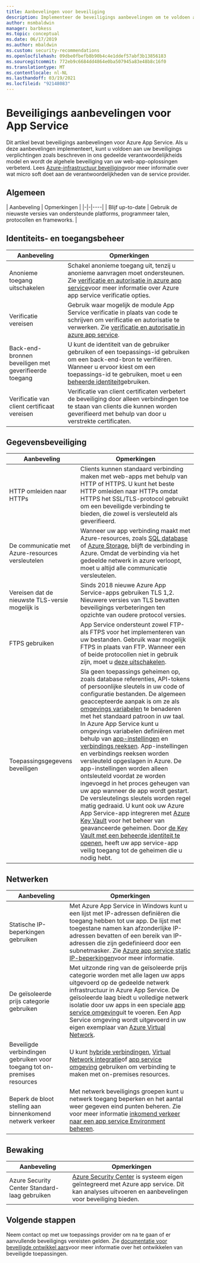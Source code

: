 ```yaml
---
title: Aanbevelingen voor beveiliging
description: Implementeer de beveiligings aanbevelingen om te voldoen aan uw beveiligings verplichtingen, zoals vermeld in ons model van de gedeelde groep. Verbeter de beveiliging van uw app.
author: msmbaldwin
manager: barbkess
ms.topic: conceptual
ms.date: 06/17/2019
ms.author: mbaldwin
ms.custom: security-recommendations
ms.openlocfilehash: 09dbe0fbefb8b90b4c4e1ddef57abf3b13856183
ms.sourcegitcommit: 772eb9c6684dd4864e0ba507945a83e48b8c16f0
ms.translationtype: MT
ms.contentlocale: nl-NL
ms.lasthandoff: 03/19/2021
ms.locfileid: "92148083"
---
```

# <a name="security-recommendations-for-app-service"></a>Beveiligings aanbevelingen voor App Service

Dit artikel bevat beveiligings aanbevelingen voor Azure App Service. Als u deze aanbevelingen implementeert, kunt u voldoen aan uw beveiligings verplichtingen zoals beschreven in ons gedeelde verantwoordelijkheids model en wordt de algehele beveiliging van uw web-app-oplossingen verbeterd. Lees [Azure-infrastructuur beveiliging](../security/fundamentals/infrastructure.md)voor meer informatie over wat micro soft doet aan de verantwoordelijkheden van de service provider.

## <a name="general"></a>Algemeen

| Aanbeveling | Opmerkingen |
|-|-|----|
| Blijf up-to-date | Gebruik de nieuwste versies van ondersteunde platforms, programmeer talen, protocollen en frameworks. |

## <a name="identity-and-access-management"></a>Identiteits- en toegangsbeheer

| Aanbeveling | Opmerkingen |
|-|----|
| Anonieme toegang uitschakelen | Schakel anonieme toegang uit, tenzij u anonieme aanvragen moet ondersteunen. Zie [verificatie en autorisatie in azure app service](overview-authentication-authorization.md)voor meer informatie over Azure app service verificatie opties.|
| Verificatie vereisen | Gebruik waar mogelijk de module App Service verificatie in plaats van code te schrijven om verificatie en autorisatie te verwerken. Zie [verificatie en autorisatie in azure app service](overview-authentication-authorization.md). |
| Back-end-bronnen beveiligen met geverifieerde toegang | U kunt de identiteit van de gebruiker gebruiken of een toepassings-id gebruiken om een back-end-bron te verifiëren. Wanneer u ervoor kiest om een toepassings-id te gebruiken, moet u een [beheerde identiteit](overview-managed-identity.md)gebruiken.
| Verificatie van client certificaat vereisen | Verificatie van client certificaten verbetert de beveiliging door alleen verbindingen toe te staan van clients die kunnen worden geverifieerd met behulp van door u verstrekte certificaten. |

## <a name="data-protection"></a>Gegevensbeveiliging

| Aanbeveling | Opmerkingen |
|-|-|
| HTTP omleiden naar HTTPs | Clients kunnen standaard verbinding maken met web-apps met behulp van HTTP of HTTPS. U kunt het beste HTTP omleiden naar HTTPs omdat HTTPS het SSL/TLS-protocol gebruikt om een beveiligde verbinding te bieden, die zowel is versleuteld als geverifieerd. |
| De communicatie met Azure-resources versleutelen | Wanneer uw app verbinding maakt met Azure-resources, zoals [SQL database](https://azure.microsoft.com/services/sql-database/) of [Azure Storage](../storage/index.yml), blijft de verbinding in Azure. Omdat de verbinding via het gedeelde netwerk in azure verloopt, moet u altijd alle communicatie versleutelen. |
| Vereisen dat de nieuwste TLS-versie mogelijk is | Sinds 2018 nieuwe Azure App Service-apps gebruiken TLS 1,2. Nieuwere versies van TLS bevatten beveiligings verbeteringen ten opzichte van oudere protocol versies. |
| FTPS gebruiken | App Service ondersteunt zowel FTP-als FTPS voor het implementeren van uw bestanden. Gebruik waar mogelijk FTPS in plaats van FTP. Wanneer een of beide protocollen niet in gebruik zijn, moet u [deze uitschakelen](deploy-ftp.md#enforce-ftps). |
| Toepassingsgegevens beveiligen | Sla geen toepassings geheimen op, zoals database referenties, API-tokens of persoonlijke sleutels in uw code of configuratie bestanden. De algemeen geaccepteerde aanpak is om ze als [omgevings variabelen](https://wikipedia.org/wiki/Environment_variable) te benaderen met het standaard patroon in uw taal. In Azure App Service kunt u omgevings variabelen definiëren met behulp van [app-instellingen](./configure-common.md) en [verbindings reeksen](./configure-common.md). App-instellingen en verbindings reeksen worden versleuteld opgeslagen in Azure. De app-instellingen worden alleen ontsleuteld voordat ze worden ingevoegd in het proces geheugen van uw app wanneer de app wordt gestart. De versleutelings sleutels worden regel matig gedraaid. U kunt ook uw Azure App Service-app integreren met [Azure Key Vault](../key-vault/index.yml) voor het beheer van geavanceerde geheimen. Door [de Key Vault met een beheerde identiteit te openen](../key-vault/general/tutorial-net-create-vault-azure-web-app.md), heeft uw app service-app veilig toegang tot de geheimen die u nodig hebt. |

## <a name="networking"></a>Netwerken

| Aanbeveling | Opmerkingen |
|-|-|
| Statische IP-beperkingen gebruiken | Met Azure App Service in Windows kunt u een lijst met IP-adressen definiëren die toegang hebben tot uw app. De lijst met toegestane namen kan afzonderlijke IP-adressen bevatten of een bereik van IP-adressen die zijn gedefinieerd door een subnetmasker. Zie [Azure app service static IP-beperkingen](app-service-ip-restrictions.md)voor meer informatie.  |
| De geïsoleerde prijs categorie gebruiken | Met uitzonde ring van de geïsoleerde prijs categorie worden met alle lagen uw apps uitgevoerd op de gedeelde netwerk infrastructuur in Azure App Service. De geïsoleerde laag biedt u volledige netwerk isolatie door uw apps in een speciale [app service omgeving](environment/intro.md)uit te voeren. Een App Service omgeving wordt uitgevoerd in uw eigen exemplaar van [Azure Virtual Network](../virtual-network/index.yml).|
| Beveiligde verbindingen gebruiken voor toegang tot on-premises resources | U kunt [hybride verbindingen](app-service-hybrid-connections.md), [Virtual Network integratie](web-sites-integrate-with-vnet.md)of [app service omgeving](environment/intro.md) gebruiken om verbinding te maken met on-premises resources. |
| Beperk de bloot stelling aan binnenkomend netwerk verkeer | Met netwerk beveiligings groepen kunt u netwerk toegang beperken en het aantal weer gegeven eind punten beheren. Zie voor meer informatie [inkomend verkeer naar een app service Environment beheren](environment/app-service-app-service-environment-control-inbound-traffic.md). |

## <a name="monitoring"></a>Bewaking

| Aanbeveling | Opmerkingen |
|-|-|
|Azure Security Center Standard-laag gebruiken | [Azure Security Center](../security-center/defender-for-app-service-introduction.md) is systeem eigen geïntegreerd met Azure app service. Dit kan analyses uitvoeren en aanbevelingen voor beveiliging bieden. |

## <a name="next-steps"></a>Volgende stappen

Neem contact op met uw toepassings provider om na te gaan of er aanvullende beveiligings vereisten gelden. Zie [documentatie voor beveiligde ontwikkel aars](https://azure.microsoft.com/resources/develop-secure-applications-on-azure/)voor meer informatie over het ontwikkelen van beveiligde toepassingen.